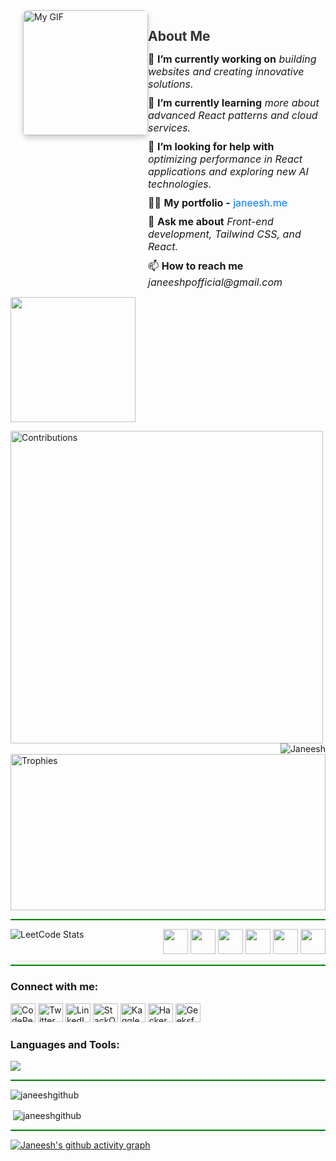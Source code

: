 <div style="display: flex; align-items: flex-start; justify-content: flex-end;">
  <img alt="My GIF" width="200" src="https://user-images.githubusercontent.com/74038190/212750996-938b257b-266c-45a7-9af7-655341c0f58b.gif" style="margin-left: 20px; border-radius: 8px; box-shadow: 0 4px 8px rgba(0,0,0,0.2);">
  <div style="max-width: calc(100% - 220px);">
    <h2 style="color: #333; font-weight: bold; margin-bottom: 10px;">About Me</h2>
    <ul style="list-style-type: none; padding-left: 0;">
      <li style="font-size: 16px; margin-bottom: 10px;">
        🔭 <b>I’m currently working on</b> <i>building websites and creating innovative solutions.</i>
      </li>
      <li style="font-size: 16px; margin-bottom: 10px;">
        🌱 <b>I’m currently learning</b> <i>more about advanced React patterns and cloud services.</i>
      </li>
      <li style="font-size: 16px; margin-bottom: 10px;">
        🤝 <b>I’m looking for help with</b> <i>optimizing performance in React applications and exploring new AI technologies.</i>
      </li>
      <li style="font-size: 16px; margin-bottom: 10px;">
        👨‍💻 <b>My portfolio -</b> <a href="https://janeesh.me" target="_blank" style="color: #007bff; text-decoration: none;">janeesh.me</a>
      </li>
      <li style="font-size: 16px; margin-bottom: 10px;">
        💬 <b>Ask me about</b> <i>Front-end development, Tailwind CSS, and React.</i>
      </li>
      <li style="font-size: 16px; margin-bottom: 10px;">
        📫 <b>How to reach me</b> <i>janeeshpofficial@gmail.com</i>
      </li>
    </ul>
  </div>
</div>
<img src="https://komarev.com/ghpvc/?username=janeeshgithub&color=blueviolet&style=plastic" width="200"></p>



<div>
  <img align="left" src="https://github-contributor-stats.vercel.app/api?username=janeeshgithub&limit=10&theme=tokyonight&combine_all_yearly_contributions=true"  height="500" alt="Contributions"/>
  <p><img align="right" src="https://github-readme-stats.vercel.app/api/top-langs?username=janeeshgithub&show_icons=true&locale=en&layout=compact&theme=blue-green" alt="Janeesh" />
  <img src="https://github-profile-trophy.vercel.app/?username=janeeshgithub&theme=matrix&no-frame=true&no-bg=false&margin-w=4" width="100%" height="250" alt="Trophies"/>
</div>


<hr style="height:2px;border-width:0;color:green;background-color:green">
 
 <a href="https://leetcode.com/janeeshpofficial/">
  <img align="left" src="https://leetcard.jacoblin.cool/janeeshpofficial?theme=dark&font=Fauna%20One&ext=heatmap" alt="LeetCode Stats" />
  </a> 
  <div align ="right">
     <img src="https://assets.leetcode.com/static_assets/marketing/2024-50.gif" width="40px"></img>
     <img src="https://assets.leetcode.com/static_assets/marketing/2024-100.gif" width="40px"></img>
    <img src="https://assets.leetcode.com/static_assets/others/SQLI.gif" width="40px"></img>
    <img src="https://leetcode.com/static/images/badges/2024/gif/2024-05.gif" width="40px"></img>
    <img src="https://leetcode.com/static/images/badges/2024/gif/2024-06.gif" width="40px"></img>
    <img src="https://leetcode.com/static/images/badges/2024/gif/2024-07.gif" width="40px"></img>
</div>

<hr style="height:2px;border-width:0;color:green;background-color:green">

<h3 align="left">Connect with me:</h3>
<p align="left">
  <a href="https://codepen.io/janeesh-p" target="_blank"><img src="https://skillicons.dev/icons?i=codepen" alt="CodePen" height="30" width="40" /></a>
  <a href="https://twitter.com/janeeshofficial" target="_blank"><img src="https://skillicons.dev/icons?i=twitter" alt="Twitter" height="30" width="40" /></a>
  <a href="https://www.linkedin.com/in/janeesh-p-880963250/" target="_blank"><img src="https://skillicons.dev/icons?i=linkedin" alt="LinkedIn" height="30" width="40" /></a>
  <a href="https://stackoverflow.com/users/22829867" target="_blank"><img src="https://skillicons.dev/icons?i=stackoverflow" alt="StackOverflow" height="30" width="40" /></a>
  <a href="https://kaggle.com/janeeshp16" target="_blank"><img src="https://skillicons.dev/icons?i=kaggle" alt="Kaggle" height="30" width="40" /></a>
  <a href="https://www.hackerrank.com/janeeshpofficial" target="_blank"><img src="https://skillicons.dev/icons?i=hackerrank" alt="HackerRank" height="30" width="40" /></a>
  <a href="https://auth.geeksforgeeks.org/user/janeeshpoiaex" target="_blank"><img src="https://skillicons.dev/icons?i=geeksforgeeks" alt="GeeksforGeeks" height="30" width="40" /></a>
</p>
<h3 align="left">Languages and Tools:</h3>
<p align="left">
  <a href="https://skillicons.dev">
    <img src="https://skillicons.dev/icons?i=aws,bootstrap,c,cpp,css,express,git,html,java,js,mongodb,nodejs,python,react,flutter,next,tailwind,spring,django,php,mysql,firebase,postman,vscode,idea,atom,eclipse,github" />
  </a>
</p>

</div>

<hr style="height:2px;border-width:0;color:green;background-color:green">

<div>
<p><img align="center" src="https://github-readme-streak-stats.herokuapp.com/?user=janeeshgithub&theme=blue-green" alt="janeeshgithub" /></p>
<p>&nbsp;<img align="center" src="https://github-readme-stats.vercel.app/api?username=janeeshgithub&show_icons=true&locale=en&theme=blue-green" alt="janeeshgithub" /></p>
</div>
<hr style="height:2px;border-width:0;color:green;background-color:green">

[![Janeesh's github activity graph](https://github-readme-activity-graph.vercel.app/graph?username=janeeshgithub&bg_color=000000&title_color=538cc6&line=00cc00&point=538cc6&theme=github-compact)](https://github.com/janeeshgithub/github-readme-activity-graph)
